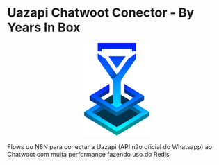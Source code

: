 # Uazapi Chatwoot Conector - By Years In Box
<p align="center">
  <img src="./.github/assets/Logo Years In Box.png" width="150" alt="Logo Years In Box"/>
</p>

Flows do N8N para conectar a Uazapi (API não oficial do Whatsapp) ao Chatwoot com muita performance fazendo uso do Redis
